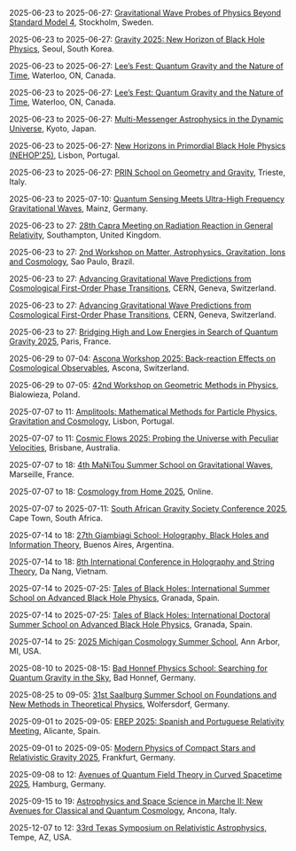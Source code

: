 2025-06-23 to 2025-06-27: [Gravitational Wave Probes of Physics Beyond Standard Model 4](https://indico.cern.ch/event/1411047/ "GWBSM4 explores gravitational waves as probes of beyond-Standard-Model physics. Topics include exotic compact objects, dark matter, and phase transitions. Discussions integrate LIGO data with theoretical models, advancing insights into fundamental physics."), Stockholm, Sweden.

2025-06-23 to 2025-06-27: [Gravity 2025: New Horizon of Black Hole Physics](https://indico.cern.ch/event/1380922/ "Gravity 2025 explores black hole physics, focusing on new theoretical insights. Topics include black hole thermodynamics, quantum corrections, and gravitational waves. Discussions bridge observational data from EHT and LIGO with quantum gravity models."), Seoul, South Korea.

2025-06-23 to 2025-06-27: [Lee’s Fest: Quantum Gravity and the Nature of Time](https://indico.cern.ch/event/1411012/ "Lee’s Fest explores quantum gravity and time, focusing on theoretical physics. Topics include loop quantum gravity, holography, and time in quantum mechanics. Discussions cover theoretical advancements and implications for cosmology and black hole physics."), Waterloo, ON, Canada.

2025-06-23 to 2025-06-27: [Lee’s Fest: Quantum Gravity and the Nature of Time](https://indico.cern.ch/event/1411012/ "Lee’s Fest investigates quantum gravity and the nature of time, focusing on fundamental physics. Topics include emergent spacetime, quantum cosmology, and temporal dynamics. Discussions bridge theoretical models with cosmological observations, advancing quantum gravity research."), Waterloo, ON, Canada.

2025-06-23 to 2025-06-27: [Multi-Messenger Astrophysics in the Dynamic Universe](https://indico.cern.ch/event/1402343/ "The conference explores multi-messenger astrophysics, focusing on dynamic cosmic phenomena. Topics include gravitational waves, neutrinos, and gamma-ray bursts. Discussions integrate observational data from LIGO and IceCube, advancing understanding of high-energy astrophysical processes."), Kyoto, Japan.

2025-06-23 to 2025-06-27: [New Horizons in Primordial Black Hole Physics (NEHOP'25)](https://indico.cern.ch/event/1411001/ "NEHOP'25 explores primordial black holes, focusing on their role in cosmology and astrophysics. Topics include PBH formation, gravitational waves, and dark matter candidacy. Discussions cover observational constraints and theoretical models, advancing PBH research."), Lisbon, Portugal.

2025-06-23 to 2025-06-27: [PRIN School on Geometry and Gravity](https://indico.sissa.it/event/241/ "The PRIN School explores geometry and gravity, focusing on theoretical physics. Topics include differential geometry, black hole solutions, and quantum gravity. Lectures cover applications in string theory and cosmology, emphasizing geometric frameworks."), Trieste, Italy.

2025-06-23 to 2025-07-10: [Quantum Sensing Meets Ultra-High Frequency Gravitational Waves](https://www.mitp.uni-mainz.de/quantum-sensing-2025/ "The program explores quantum sensing for ultra-high frequency gravitational waves, focusing on detection technologies. Topics include quantum metrology, optomechanical sensors, and gravitational wave sources. Discussions cover theoretical and experimental advancements in quantum-enhanced detection."), Mainz, Germany.

2025-06-23 to 27: [28th Capra Meeting on Radiation Reaction in General Relativity](https://indico.cern.ch/event/1402277/ "The meeting focuses on radiation reaction in general relativity, exploring gravitational wave emission and self-force effects. Topics include black hole perturbation theory, numerical relativity, and waveform modeling for LIGO and future detectors. Discussions advance theoretical and computational methods for understanding compact object dynamics."), Southampton, United Kingdom.

2025-06-23 to 27: [2nd Workshop on Matter, Astrophysics, Gravitation, Ions and Cosmology](https://magic2025.org/ "The workshop explores intersections of astrophysics, gravitation, and nuclear physics. Topics include gravitational waves, neutron star equations of state, and high-energy astrophysical phenomena. Discussions cover observational data from LIGO and theoretical models for compact objects and cosmological evolution."), Sao Paulo, Brazil.

2025-06-23 to 27: [Advancing Gravitational Wave Predictions from Cosmological First-Order Phase Transitions](https://indico.cern.ch/event/1402299/ "The workshop explores gravitational wave predictions from cosmological phase transitions, focusing on first-order transitions in the early universe. Topics include bubble nucleation, gravitational wave spectra, and cosmological implications. Discussions bridge theoretical models with future observations by LISA and other detectors."), CERN, Geneva, Switzerland.

2025-06-23 to 27: [Advancing Gravitational Wave Predictions from Cosmological First-Order Phase Transitions](https://indico.cern.ch/event/1402299/ "The workshop explores gravitational wave predictions from cosmological phase transitions, focusing on first-order transitions in the early universe. Topics include bubble nucleation, gravitational wave spectra, and cosmological implications. Discussions bridge theoretical models with future observations by LISA and other detectors."), CERN, Geneva, Switzerland.

2025-06-23 to 27: [Bridging High and Low Energies in Search of Quantum Gravity 2025](https://indico.cern.ch/event/1402258/ "The conference explores quantum gravity, bridging high- and low-energy regimes. Topics include string theory, loop quantum gravity, and effective field theories. Discussions cover implications for black holes, cosmology, and particle physics, advancing theoretical unification."), Paris, France.

2025-06-29 to 07-04: [Ascona Workshop 2025: Back-reaction Effects on Cosmological Observables](https://indico.cern.ch/event/1411038/ "The workshop explores back-reaction effects in cosmology, focusing on their impact on observables. Topics include cosmic expansion, large-scale structure, and gravitational lensing. Discussions integrate theoretical models with observational data from DESI and Euclid, advancing cosmological understanding."), Ascona, Switzerland.

2025-06-29 to 07-05: [42nd Workshop on Geometric Methods in Physics](https://www.wgmp.uni.lodz.pl/ "The workshop explores geometric methods in physics, focusing on differential geometry and topology. Topics include gauge theories, symplectic geometry, and applications in general relativity. Discussions cover mathematical frameworks for quantum field theory and gravitational physics, bridging geometry and physical phenomena."), Bialowieza, Poland.

2025-07-07 to 11: [Amplitools: Mathematical Methods for Particle Physics, Gravitation and Cosmology](https://indico.cern.ch/event/1402272/ "Amplitools explores mathematical methods for particle physics, gravitation, and cosmology. Topics include scattering amplitudes, effective field theories, and gravitational wave calculations. Discussions bridge theoretical advancements with experimental data from LHC and LIGO, advancing precision physics."), Lisbon, Portugal.

2025-07-07 to 11: [Cosmic Flows 2025: Probing the Universe with Peculiar Velocities](https://indico.cern.ch/event/1389201/ "The conference explores cosmic flows, focusing on peculiar velocities to probe the universe. Topics include large-scale structure, redshift surveys, and cosmological parameters. Discussions integrate data from DESI and theoretical models for understanding cosmic expansion."), Brisbane, Australia.

2025-07-07 to 18: [4th MaNiTou Summer School on Gravitational Waves](https://indico.cern.ch/event/1411061/ "The school trains researchers in gravitational wave physics, focusing on detection and analysis. Topics include waveform modeling, black hole mergers, and neutron star dynamics. Lectures cover observational techniques with LIGO and Virgo, alongside theoretical models for gravitational wave sources."), Marseille, France.

2025-07-07 to 18: [Cosmology from Home 2025](https://indico.cern.ch/event/1411032/ "Cosmology from Home 2025 explores cosmological research virtually, focusing on early universe physics. Topics include inflation, dark matter, and cosmic microwave background. Discussions integrate observational data and theoretical models, fostering global collaboration in cosmology."), Online.

2025-07-07 to 2025-07-11: [South African Gravity Society Conference 2025](https://sags.saip.org.za/ "SAGS2025 explores gravitational physics, focusing on regional research. Topics include black hole thermodynamics, gravitational waves, and cosmology. Discussions cover theoretical models and LISA observations, advancing gravitational and astrophysical insights."), Cape Town, South Africa.

2025-07-14 to 18: [27th Giambiagi School: Holography, Black Holes and Information Theory](https://indico.cern.ch/event/1402274/ "The school explores holography, black holes, and information theory, focusing on the AdS/CFT correspondence. Topics include black hole entropy, quantum information in gravity, and holographic QCD. Lectures cover theoretical advancements in understanding spacetime, quantum entanglement, and information paradoxes, bridging string theory with gravitational physics."), Buenos Aires, Argentina.

2025-07-14 to 18: [8th International Conference in Holography and String Theory](https://indico.cern.ch/event/1402294/ "The conference explores holography and string theory, focusing on AdS/CFT correspondence. Topics include black hole physics, quantum entanglement, and holographic QCD. Discussions bridge theoretical advancements with applications in particle physics and cosmology, emphasizing string-inspired models."), Da Nang, Vietnam.

2025-07-14 to 2025-07-25: [Tales of Black Holes: International Summer School on Advanced Black Hole Physics](https://indico.cern.ch/event/1411040/ "TBH'25 focuses on advanced black hole physics, training students in theoretical and observational aspects. Topics include Kerr black holes, information paradox, and AdS/CFT. Discussions cover quantum gravity and astrophysical implications, enhancing black hole research."), Granada, Spain.

2025-07-14 to 2025-07-25: [Tales of Black Holes: International Doctoral Summer School on Advanced Black Hole Physics](https://indico.cern.ch/event/1411040/ "The summer school trains doctoral students in black hole physics, focusing on advanced topics. Topics include black hole thermodynamics, holography, and gravitational waves. Lectures cover theoretical models and observational data, advancing quantum gravity research."), Granada, Spain.

2025-07-14 to 25: [2025 Michigan Cosmology Summer School](https://lsa.umich.edu/physics/graduates/summer-schools/cosmology.html "The Michigan Cosmology Summer School trains researchers in cosmology, focusing on dark energy, cosmic microwave background, and large-scale structure. Topics include inflationary models, galaxy formation, and gravitational lensing. Lectures and hands-on sessions emphasize observational techniques and theoretical models for understanding the universe."), Ann Arbor, MI, USA.

2025-08-10 to 2025-08-15: [Bad Honnef Physics School: Searching for Quantum Gravity in the Sky](https://www.dpg-physik.de/veranstaltungen/2025/bad-honnef-physics-school-2025 "The school explores quantum gravity signatures in cosmological observations. Topics include primordial gravitational waves, quantum cosmology, and holographic principles. Lectures cover observational constraints from CMB and theoretical models, advancing quantum gravity research."), Bad Honnef, Germany.

2025-08-25 to 09-05: [31st Saalburg Summer School on Foundations and New Methods in Theoretical Physics](https://www.saalburg.org/ "The school trains researchers in theoretical physics, focusing on quantum field theory, string theory, and quantum gravity. Topics include holography, conformal field theories, and black hole physics. Lectures emphasize modern mathematical methods and their applications to fundamental physics questions."), Wolfersdorf, Germany.

2025-09-01 to 2025-09-05: [EREP 2025: Spanish and Portuguese Relativity Meeting](https://erep2025.uv.es/ "EREP 2025 explores general relativity and gravitational physics, focusing on theoretical and observational advancements. Topics include black hole dynamics, gravitational waves, and cosmology. Discussions integrate data from LIGO and theoretical models for spacetime structures."), Alicante, Spain.

2025-09-01 to 2025-09-05: [Modern Physics of Compact Stars and Relativistic Gravity 2025](https://mpcs2025.uni-frankfurt.de/ "MPCS2025 explores compact stars and relativistic gravity, focusing on astrophysical phenomena. Topics include neutron star equations of state, black holes, and gravitational waves. Discussions advance theoretical and observational astrophysics."), Frankfurt, Germany.

2025-09-08 to 12: [Avenues of Quantum Field Theory in Curved Spacetime 2025](https://indico.cern.ch/event/1393665/ "The conference explores quantum field theory in curved spacetime, focusing on quantum effects in gravitational fields. Topics include Hawking radiation, black hole thermodynamics, and conformal field theory. Discussions bridge theoretical advancements with cosmological and astrophysical applications."), Hamburg, Germany.

2025-09-15 to 19: [Astrophysics and Space Science in Marche II: New Avenues for Classical and Quantum Cosmology](https://indico.cern.ch/event/1402303/ "The conference explores classical and quantum cosmology, focusing on early universe physics. Topics include inflation, quantum gravity, and cosmological perturbations. Discussions integrate observational data from Planck and theoretical models like loop quantum cosmology, advancing cosmological research."), Ancona, Italy.

2025-12-07 to 12: [33rd Texas Symposium on Relativistic Astrophysics](https://texas2025.org/ "The symposium focuses on relativistic astrophysics, exploring black holes, gravitational waves, and neutron stars. Topics include merger dynamics, accretion processes, and cosmological implications. Discussions integrate observational data from LIGO, Event Horizon Telescope, and theoretical models for high-energy astrophysical phenomena."), Tempe, AZ, USA.

